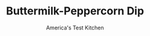 ---
layout: ../../layouts/MarkdownPostLayout.astro
title: Buttermilk-Peppercorn Dip
author: America's Test Kitchen
pubDate: 2023-03-15
description: "Wimpy add-ins need not apply. A rich, creamy dip requires assertive playmates for balance."
image_url: https://res.cloudinary.com/hksqkdlah/image/upload/ar_1:1,c_fill,dpr_2.0,f_auto,fl_lossy.progressive.strip_profile,g_faces:auto,q_auto:low,w_344/9143_sfs-partydips-19-cco
tags: ["Appetizers"]
calories: 1609
protein: 3
carbohydrates: 1
fats: 
fiber: 
ingredients: ["3/4 cup, mayonnaise","6 tablespoons grated Romano, cheese","3 tablespoons, buttermilk","1 1/2 teaspoons, black pepper","2 teaspoons, lemon juice","3/4 cup, Greek yogurt"]
serves: 10
time: "9 minutes, plus 1 hour chilling"
instructions: ["Process mayonnaise, Romano cheese, buttermilk, 1 1/2 teaspoons pepper, and lemon juice in food processor until smooth. Transfer mixture to medium bowl and stir in yogurt. Season with salt and pepper.","Cover dip and refrigerate until thickened, at least 1 hour. (Dip can be refrigerated in airtight container for 2 days.)"]
nutrition: ["18 mg Potassium","42 mg Phosphorus","74 mg Calcium","3 mg Magnesium","189 mg Sodium","15 g Fat","3 g Monounsaturated","8 g Polyunsaturated","14 mg Cholesterol","3 g Saturated","6 g Water","1 g Carbs","3 g Protein","5 µg Vitamin A","160 kcal Energy","1609 calories"]
notes: "You can use either whole or low-fat Greek yogurt and mayonnaise (but dont use nonfat). Let the dips chill for at least one hour or they will be too loose."
---